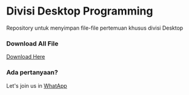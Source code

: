 # Divisi Desktop Programming
Repository untuk menyimpan file-file pertemuan khusus divisi Desktop

### Download All File
<a href="https://github.com/iptek-cic/divisi-desktop/archive/master.zip">Download Here</a>

### Ada pertanyaan?
Let's join us in <a target="_blank" href="https://chat.whatsapp.com/H5V9Hc04nA2KDMXn8gjIAE">WhatApp</a>
